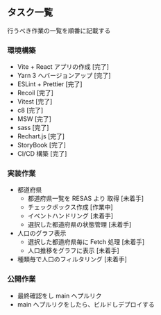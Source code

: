 ## タスク一覧

行うべき作業の一覧を順番に記載する

### 環境構築

- Vite + React アプリの作成
  [完了]
- Yarn 3 へバージョンアップ
  [完了]
- ESLint + Prettier
  [完了]
- Recoil
  [完了]
- Vitest
  [完了]
- c8
  [完了]
- MSW
  [完了]
- sass
  [完了]
- Rechart.js
  [完了]
- StoryBook
  [完了]
- CI/CD 構築
  [完了]

### 実装作業

- 都道府県
  - 都道府県一覧を RESAS より 取得
    [未着手]
  - チェックボックス作成
    [作業中]
  - イベントハンドリング
    [未着手]
  - 選択した都道府県の状態管理
    [未着手]
- 人口のグラフ表示
  - 選択した都道府県毎に Fetch 処理
    [未着手]
  - 人口推移をグラフに表示
    [未着手]
- 種類毎で人口のフィルタリング
  [未着手]

### 公開作業

- 最終確認をし main へプルリク
- main へプルリクをしたら、ビルドしデプロイする
